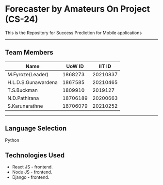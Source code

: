 # Forecaster by Amateurs On Project (CS-24)

This is the Repository for  Success Prediction for Mobile applications

***
## Team Members 

|Name|UoW ID|IIT ID|
|----|----|----|
|M.Fyroze(Leader)|1868273|20210837|
|H.L.D.S.Gunawardena|1867585|20210465|
|T.S.Buckman|1809910|2019127|
|N.D.Pathirana|18706189|20200663|
|S.Karunarathne|18706079|20210252|
***

## Language Selection

Python 

## Technologies Used

* React JS - frontend. 
* Node JS - frontend. 
* Django - frontend. 
